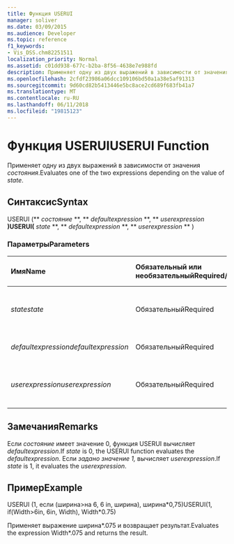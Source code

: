 ```yaml
---
title: Функция USERUI
manager: soliver
ms.date: 03/09/2015
ms.audience: Developer
ms.topic: reference
f1_keywords:
- Vis_DSS.chm82251511
localization_priority: Normal
ms.assetid: c01dd938-677c-b2ba-8f56-4638e7e988fd
description: Применяет одну из двух выражений в зависимости от значения состояния.
ms.openlocfilehash: 2cfdf23986a06dcc109106bd50a1a38e5af91313
ms.sourcegitcommit: 9d60cd82b5413446e5bc8ace2cd689f683fb41a7
ms.translationtype: MT
ms.contentlocale: ru-RU
ms.lasthandoff: 06/11/2018
ms.locfileid: "19815123"
---
```

# <a name="userui-function"></a><span data-ttu-id="a7330-103">Функция USERUI</span><span class="sxs-lookup"><span data-stu-id="a7330-103">USERUI Function</span></span>

<span data-ttu-id="a7330-104">Применяет одну из двух выражений в зависимости от значения _состояния_.</span><span class="sxs-lookup"><span data-stu-id="a7330-104">Evaluates one of the two expressions depending on the value of  _state_.</span></span>
  
## <a name="syntax"></a><span data-ttu-id="a7330-105">Синтаксис</span><span class="sxs-lookup"><span data-stu-id="a7330-105">Syntax</span></span>

<span data-ttu-id="a7330-106">USERUI (** *состояние* **, ** *defaultexpression* **, ** *userexpression* **)</span><span class="sxs-lookup"><span data-stu-id="a7330-106">USERUI(** *state* **, ** *defaultexpression* **, ** *userexpression* ** )</span></span> 
  
### <a name="parameters"></a><span data-ttu-id="a7330-107">Параметры</span><span class="sxs-lookup"><span data-stu-id="a7330-107">Parameters</span></span>

|<span data-ttu-id="a7330-108">**Имя**</span><span class="sxs-lookup"><span data-stu-id="a7330-108">**Name**</span></span>|<span data-ttu-id="a7330-109">**Обязательный или необязательный**</span><span class="sxs-lookup"><span data-stu-id="a7330-109">**Required/Optional**</span></span>|<span data-ttu-id="a7330-110">**Тип данных**</span><span class="sxs-lookup"><span data-stu-id="a7330-110">**Data Type**</span></span>|<span data-ttu-id="a7330-111">**Описание**</span><span class="sxs-lookup"><span data-stu-id="a7330-111">**Description**</span></span>|
|:-----|:-----|:-----|:-----|
| <span data-ttu-id="a7330-112">_state_</span><span class="sxs-lookup"><span data-stu-id="a7330-112">_state_</span></span> <br/> |<span data-ttu-id="a7330-113">Обязательный</span><span class="sxs-lookup"><span data-stu-id="a7330-113">Required</span></span>  <br/> |<span data-ttu-id="a7330-114">**Boolean**</span><span class="sxs-lookup"><span data-stu-id="a7330-114">**Boolean**</span></span> <br/> |<span data-ttu-id="a7330-115">Определяет, какие выражение для вычисления.</span><span class="sxs-lookup"><span data-stu-id="a7330-115">Determines which expression to evaluate.</span></span>  <br/> |
| <span data-ttu-id="a7330-116">_defaultexpression_</span><span class="sxs-lookup"><span data-stu-id="a7330-116">_defaultexpression_</span></span> <br/> |<span data-ttu-id="a7330-117">Обязательный</span><span class="sxs-lookup"><span data-stu-id="a7330-117">Required</span></span>  <br/> |<span data-ttu-id="a7330-118">**Строка**</span><span class="sxs-lookup"><span data-stu-id="a7330-118">**String**</span></span> <br/> |<span data-ttu-id="a7330-119">Выражение по умолчанию.</span><span class="sxs-lookup"><span data-stu-id="a7330-119">The default expression.</span></span>  <br/> |
| <span data-ttu-id="a7330-120">_userexpression_</span><span class="sxs-lookup"><span data-stu-id="a7330-120">_userexpression_</span></span> <br/> |<span data-ttu-id="a7330-121">Обязательный</span><span class="sxs-lookup"><span data-stu-id="a7330-121">Required</span></span>  <br/> |<span data-ttu-id="a7330-122">**Строка**</span><span class="sxs-lookup"><span data-stu-id="a7330-122">**String**</span></span> <br/> |<span data-ttu-id="a7330-123">Выражение, предоставленные пользователем.</span><span class="sxs-lookup"><span data-stu-id="a7330-123">An expression supplied by the user.</span></span>  <br/> |
   
## <a name="remarks"></a><span data-ttu-id="a7330-124">Замечания</span><span class="sxs-lookup"><span data-stu-id="a7330-124">Remarks</span></span>

<span data-ttu-id="a7330-125">Если _состояние_ имеет значение 0, функция USERUI вычисляет _defaultexpression_.</span><span class="sxs-lookup"><span data-stu-id="a7330-125">If  _state_ is 0, the USERUI function evaluates the  _defaultexpression_.</span></span> <span data-ttu-id="a7330-126">Если _задано значение 1,_ вычисляет _userexpression_.</span><span class="sxs-lookup"><span data-stu-id="a7330-126">If  _state_ is 1, it evaluates the  _userexpression_.</span></span>
  
## <a name="example"></a><span data-ttu-id="a7330-127">Пример</span><span class="sxs-lookup"><span data-stu-id="a7330-127">Example</span></span>

<span data-ttu-id="a7330-128">USERUI (1, если (ширина\>на 6, 6 in, ширина), ширина\*0,75)</span><span class="sxs-lookup"><span data-stu-id="a7330-128">USERUI(1, if(Width\>6in, 6in, Width), Width\*0.75)</span></span> 
  
<span data-ttu-id="a7330-129">Применяет выражение ширина\*.075 и возвращает результат.</span><span class="sxs-lookup"><span data-stu-id="a7330-129">Evaluates the expression Width\*.075 and returns the result.</span></span> 
  

